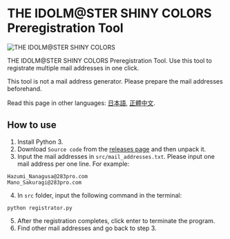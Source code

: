 # THE IDOLM@STER SHINY COLORS Preregistration Tool

![THE IDOLM@STER SHINY COLORS](https://idolmaster-shinycolors.bxd.co.jp/pc/static/img/top/logo.png)

THE IDOLM@STER SHINY COLORS Preregistration Tool. Use this tool to registrate multiple mail addresses in one click.

This tool is not a mail address generator. Please prepare the mail addresses beforehand.

Read this page in other languages: [日本語](README.md), [正體中文](README.zh-tw.md).

## How to use

1. Install Python 3.
2. Download `Source code` from the [releases page](https://github.com/HatsanK/ImasShinyColorsPreregistrationTool/releases/latest) and then unpack it.
3. Input the mail addresses in `src/mail_addresses.txt`. Please input one mail address per one line. For example:

```
Hazumi_Nanagusa@283pro.com
Mano_Sakuragi@283pro.com
```

4. In `src` folder, input the following command in the terminal:

```
python registrator.py
```

5. After the registration completes, click enter to terminate the program.
6. Find other mail addresses and go back to step 3.